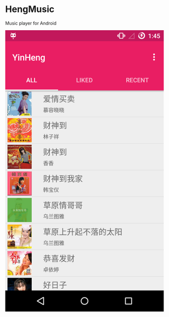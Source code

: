 # HengMusic
Music player for Android

![Screenshot](https://github.com/NickAndroid/HengMusic/blob/master/screenshots/Screenshot_2016-02-07-01-45-01.png)
